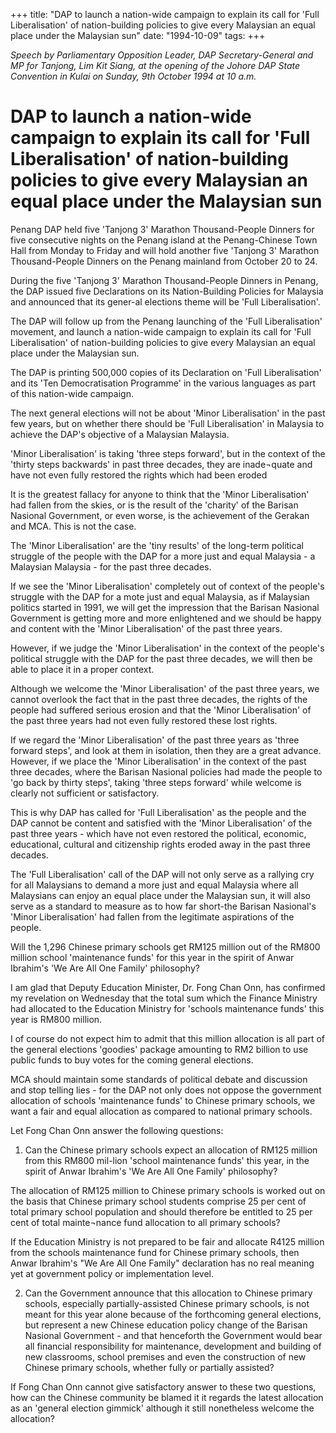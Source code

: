 +++ 
title: "DAP to launch a nation-wide campaign to explain its call for 'Full Liberalisation' of nation-building policies to give every Malaysian an equal place under the Malaysian sun"
date: "1994-10-09"
tags:
+++

_Speech by Parliamentary Opposition Leader, DAP Secretary-General and MP for Tanjong, Lim Kit Siang, at the opening of the Johore DAP State Convention in Kulai on Sunday, 9th October 1994 at 10 a.m._

# DAP to launch a nation-wide campaign to explain its call for 'Full Liberalisation' of nation-building policies to give every Malaysian an equal place under the Malaysian sun

Penang DAP held five 'Tanjong 3' Marathon Thousand-People Dinners for five consecutive nights on the Penang island at the Penang-Chinese Town Hall from Monday to Friday and will hold another five 'Tanjong 3' Marathon Thousand-People Dinners on the Penang mainland from October 20 to 24.</u>

During the five 'Tanjong 3' Marathon Thousand-People Dinners in Penang, the DAP issued five Declarations on its Nation-Building Policies for Malaysia and announced that its gener-al elections theme will be 'Full Liberalisation'.

The DAP will follow up from the Penang launching of the 'Full Liberalisation' movement, and launch a nation-wide campaign to explain its call for 'Full Liberalisation' of nation-building policies to give every Malaysian an equal place under the Malaysian sun.

The DAP is printing 500,000 copies of its Declaration on 'Full Liberalisation' and its 'Ten Democratisation Programme' in the various languages as part of this nation-wide campaign.

The next general elections will not be about 'Minor Liberalisation' in the past few years, but on whether there should be 'Full Liberalisation' in Malaysia to achieve the DAP's objective of a Malaysian Malaysia.

'Minor Liberalisation' is taking 'three steps forward', but in the context of the 'thirty steps backwards' in past three decades, they are inade¬quate and have not even fully restored the rights which had been eroded

It is the greatest fallacy for anyone to think that the 'Minor Liberalisation' had fallen from the skies, or is the result of the 'charity' of the Barisan Nasional Government, or even worse, is the achievement of the Gerakan and MCA. This is not the case.

The 'Minor Liberalisation' are the 'tiny results' of the long-term political struggle of the people with the DAP for a more just and equal Malaysia - a Malaysian Malaysia - for the past three decades.

If we see the 'Minor Liberalisation' completely out of context of the people's struggle with the DAP for a mote just and equal Malaysia, as if Malaysian politics started in 1991, we will get the impression that the Barisan Nasional Government is getting more and more enlightened and we should be happy and content with the 'Minor Liberalisation' of the past three years.

However, if we judge the 'Minor Liberalisation' in the context of the people's political struggle with the DAP for the past three decades, we will then be able to place it in a proper context.

Although we welcome the 'Minor Liberalisation' of the past three years, we cannot overlook the fact that in the past three decades, the rights of the people had suffered serious erosion and that the 'Minor Liberalisation' of the past three years had not even fully restored these lost rights.

If we regard the 'Minor Liberalisation' of the past three years as 'three forward steps', and look at them in isolation, then they are a great advance. However, if we place the 'Minor Liberalisation' in the context of the past three decades, where the Barisan Nasional policies had made the people to 'go back by thirty steps', taking 'three steps forward' while welcome is clearly not sufficient or satisfactory.

This is why DAP has called for 'Full Liberalisation' as the people and the DAP cannot be content and satisfied with the 'Minor Liberalisation' of the past three years - which have not even restored the political, economic, educational, cultural and citizenship rights eroded away in the past three decades.

The 'Full Liberalisation' call of the DAP will not only serve as a rallying cry for all Malaysians to demand a more just and equal Malaysia where all Malaysians can enjoy an equal place under the Malaysian sun, it will also serve as a standard to measure as to how far short-the Barisan Nasional's 'Minor Liberalisation' had fallen from the legitimate aspirations of the people.

Will the 1,296 Chinese primary schools get RM125 million out of the RM800 million school 'maintenance funds' for this year in the spirit of Anwar Ibrahim's 'We Are All One Family' philosophy?

I am glad that Deputy Education Minister, Dr. Fong Chan Onn, has confirmed my revelation on Wednesday that the total sum which the Finance Ministry had allocated to the Education Ministry for 'schools maintenance funds' this year is RM800 million.

I of course do not expect him to admit that this million allocation is all part of the general elections 'goodies' package amounting to RM2 billion to use public funds to buy votes for the coming general elections.

MCA should maintain some standards of political debate and discussion and stop telling lies - for the DAP not only does not oppose the government allocation of schools 'maintenance funds' to Chinese primary schools, we want a fair and equal allocation as compared to national primary schools.

Let Fong Chan Onn answer the following questions:

1. Can the Chinese primary schools expect an allocation of RM125 million from this RM800 mil-lion 'school maintenance funds' this year, in the spirit of Anwar Ibrahim's 'We Are All One Family' philosophy?

The allocation of RM125 million to Chinese primary schools is worked out on the basis that Chinese primary school students comprise 25 per cent of total primary school population and should therefore be entitled to 25 per cent of total mainte¬nance fund allocation to all primary schools?

If the Education Ministry is not prepared to be fair and allocate R4125 million from the schools maintenance fund for Chinese primary schools, then Anwar Ibrahim's "We Are All One Family" declaration has no real meaning yet at government policy or implementation level.

2. Can the Government announce that this allocation to Chinese primary schools, especially partially-assisted Chinese primary schools, is not meant for this year alone because of the forthcoming general elections, but represent a new Chinese education policy change of the Barisan Nasional Government - and that henceforth the Government would bear all financial responsibility for maintenance, development and building of new classrooms, school premises and even the construction of new Chinese primary schools, whether fully or partially assisted?

If Fong Chan Onn cannot give satisfactory answer to these two questions, how can the Chinese community be blamed it it regards the latest allocation as an 'general election gimmick' although it still nonetheless welcome the allocation?
 
